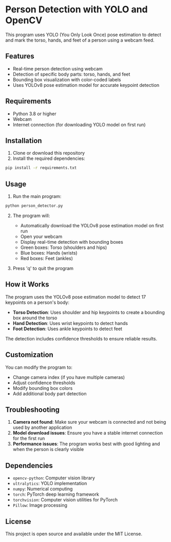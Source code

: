 # Person Detection with YOLO and OpenCV

This program uses YOLO (You Only Look Once) pose estimation to detect and mark the torso, hands, and feet of a person using a webcam feed.

## Features

- Real-time person detection using webcam
- Detection of specific body parts: torso, hands, and feet
- Bounding box visualization with color-coded labels
- Uses YOLOv8 pose estimation model for accurate keypoint detection

## Requirements

- Python 3.8 or higher
- Webcam
- Internet connection (for downloading YOLO model on first run)

## Installation

1. Clone or download this repository
2. Install the required dependencies:

```bash
pip install -r requirements.txt
```

## Usage

1. Run the main program:

```bash
python person_detector.py
```

2. The program will:
   - Automatically download the YOLOv8 pose estimation model on first run
   - Open your webcam
   - Display real-time detection with bounding boxes
   - Green boxes: Torso (shoulders and hips)
   - Blue boxes: Hands (wrists)
   - Red boxes: Feet (ankles)

3. Press 'q' to quit the program

## How it Works

The program uses the YOLOv8 pose estimation model to detect 17 keypoints on a person's body:

- **Torso Detection**: Uses shoulder and hip keypoints to create a bounding box around the torso
- **Hand Detection**: Uses wrist keypoints to detect hands
- **Foot Detection**: Uses ankle keypoints to detect feet

The detection includes confidence thresholds to ensure reliable results.

## Customization

You can modify the program to:

- Change camera index (if you have multiple cameras)
- Adjust confidence thresholds
- Modify bounding box colors
- Add additional body part detection

## Troubleshooting

1. **Camera not found**: Make sure your webcam is connected and not being used by another application
2. **Model download issues**: Ensure you have a stable internet connection for the first run
3. **Performance issues**: The program works best with good lighting and when the person is clearly visible

## Dependencies

- `opencv-python`: Computer vision library
- `ultralytics`: YOLO implementation
- `numpy`: Numerical computing
- `torch`: PyTorch deep learning framework
- `torchvision`: Computer vision utilities for PyTorch
- `Pillow`: Image processing

## License

This project is open source and available under the MIT License. 